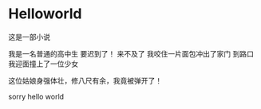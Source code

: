 # Helloworld
这是一部小说

我是一名普通的高中生
要迟到了！ 来不及了 我咬住一片面包冲出了家门
到路口
我迎面撞上了一位少女

这位姑娘身强体壮，修八尺有余，我竟被弹开了！

sorry
hello
world
